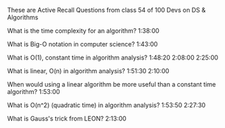 These are Active Recall Questions from class 54 of 100 Devs on DS & Algorithms

What is the time complexity for an algorithm? 1:38:00

What is Big-O notation in computer science? 1:43:00

What is O(1), constant time in algorithm analysis?
1:48:20
2:08:00
2:25:00

What is linear, O(n) in algorithm analysis? 
1:51:30 
2:10:00

When would using a linear algorithm be more useful than a constant time algorithm?
1:53:00

What is O(n^2) (quadratic time) in algorithm analysis? 
1:53:50
2:27:30

What is Gauss's trick from LEON?
2:13:00


